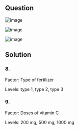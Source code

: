 ## Question

![image](https://github.com/user-attachments/assets/5eb17de7-fe39-48df-80f5-4a2cb273049d)

![image](https://github.com/user-attachments/assets/7e7b4570-7e58-44a5-b49a-2bc1c26b860e)

![image](https://github.com/user-attachments/assets/1135d0a0-70eb-473a-96f8-c4c0dafad2eb)

## Solution

### 8.
Factor: Type of fertilizer

Levels: type 1, type 2, type 3

### 9.
Factor: Doses of  vitamin C

Levels: 200 mg, 500 mg, 1000 mg
